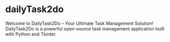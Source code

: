 # dailyTask2do
Welcome to DailyTask2Do – Your Ultimate Task Management Solution!  DailyTask2Do is a powerful open-source task management application built with Python and Tkinter.
